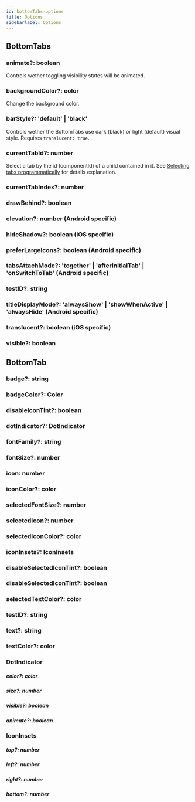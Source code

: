 ```yaml
---
id: bottomTabs-options
title: Options
sidebarlabel: Options
---
```


## BottomTabs
### animate?: boolean
Controls wether toggling visibility states will be animated.

### backgroundColor?: color
Change the background color.

### barStyle?: 'default' | 'black'
Controls wether the BottomTabs use dark (black) or light (default) visual style. Requires `translucent: true`.

### currentTabId?: number
Select a tab by the id (componentId) of a child contained in it. See [Selecting tabs programmatically](#selectingtabsprogrammatically) for details explanation.

### currentTabIndex?: number

### drawBehind?: boolean

### elevation?: number (Android specific)

### hideShadow?: boolean (iOS specific)

### preferLargeIcons?: boolean (Android specific)

### tabsAttachMode?: 'together' | 'afterInitialTab' | 'onSwitchToTab' (Android specific)

### testID?: string

### titleDisplayMode?: 'alwaysShow' | 'showWhenActive' | 'alwaysHide' (Android specific)

### translucent?: boolean (iOS specific)

### visible?: boolean

## BottomTab
### badge?: string

### badgeColor?: Color

### disableIconTint?: boolean

### dotIndicator?: DotIndicator

### fontFamily?: string

### fontSize?: number

### icon: number

### iconColor?: color

### selectedFontSize?: number

### selectedIcon?: number

### selectedIconColor?: color

### iconInsets?: IconInsets

### disableSelectedIconTint?: boolean

### disableSelectedIconTint?: boolean

### selectedTextColor?: color

### testID?: string

### text?: string

### textColor?: color

### DotIndicator
##### color?: color
##### size?: number
##### visible?: boolean
##### animate?: boolean

### IconInsets
##### top?: number
##### left?: number
##### right?: number
##### bottom?: number